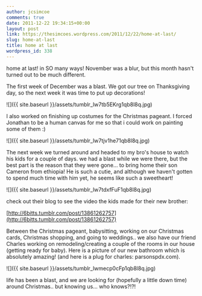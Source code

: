 ```yaml
---
author: jcsimcoe
comments: true
date: 2011-12-22 19:34:15+00:00
layout: post
link: https://thesimcoes.wordpress.com/2011/12/22/home-at-last/
slug: home-at-last
title: home at last
wordpress_id: 338
---
```


home at last! in SO many ways! November was a blur, but this month hasn't turned out to be much different. 




The first week of December was a blast. We got our tree on Thanksgiving day, so the next week it was time to put up decorations!




![]({{ site.baseurl }}/assets/tumblr_lw7tb5EKrg1qb8l8q.jpg)




I also worked on finishing up costumes for the Christmas pageant. I forced Jonathan to be a human canvas for me so that i could work on painting some of them :)




![]({{ site.baseurl }}/assets/tumblr_lw7tjv1he71qb8l8q.jpg)




The next week we turned around and headed to my bro's house to watch his kids for a couple of days. we had a blast while we were there, but the best part is the reason that they were gone… to bring home their son Cameron from ethiopia! He is such a cutie, and although we haven't gotten to spend much time with him yet, he seems like such a sweetheart!




![]({{ site.baseurl }}/assets/tumblr_lw7tdxfFuF1qb8l8q.jpg)




check out their blog to see the video the kids made for their new brother:




[http://6bitts.tumblr.com/post/13861262757](http://6bitts.tumblr.com/post/13861262757)




Between the Christmas pageant, babysitting, working on our Christmas cards, Christmas shopping, and going to weddings.. we also have our friend Charles working on remodeling/creating a couple of the rooms in our house (getting ready for baby). Here is a picture of our new bathroom which is absolutely amazing! (and here is a plug for charles: parsonspdx.com).




![]({{ site.baseurl }}/assets/tumblr_lwmecp0cFp1qb8l8q.jpg)




life has been a blast, and we are looking for (hopefully a little down time) around Christmas.. but knowing us… who knows?!?!
